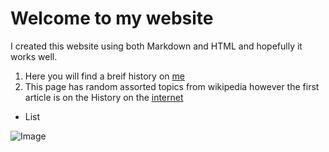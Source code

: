 # Welcome to my website

I created this website using both Markdown and HTML and hopefully it works well.

1. Here you will find a breif history on [me](docafro.github.io/bio)
2. This page has random assorted topics from wikipedia however the first article is on the History on the [internet](docafro.github.io/topic)
- List



![Image](https://orig00.deviantart.net/6001/f/2013/071/3/8/deadpool_vs_space_marine_by_natelyon-d5xtiv6.jpg)


